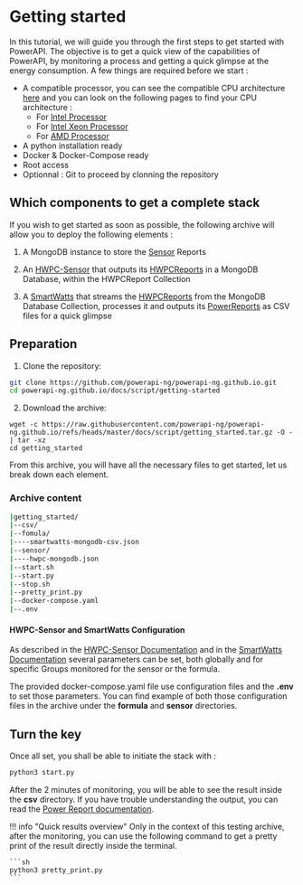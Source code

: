 # Getting started

In this tutorial, we will guide you through the first steps to get started with PowerAPI.
The objective is to get a quick view of the capabilities of PowerAPI, by monitoring a process and getting a quick glimpse at the energy consumption.
A few things are required before we start : 

- A compatible processor, you can see the compatible CPU architecture [here](./reference/sensors/hwpc-sensor.md#) and you can look on the following pages to find your CPU architecture :  
    * For [Intel Processor](https://en.wikipedia.org/wiki/List_of_Intel_processors)  
    * For [Intel Xeon Processor](https://en.wikipedia.org/wiki/List_of_Intel_Xeon_processors)  
    * For [AMD Processor](https://en.wikipedia.org/wiki/Table_of_AMD_processors)  
- A python installation ready
- Docker & Docker-Compose ready
- Root access
- Optionnal : Git to proceed by clonning the repository

## Which components to get a complete stack  

If you wish to get started as soon as possible, the following archive will allow you to deploy the following elements :  

1. A MongoDB instance to store the [Sensor](./reference/sensors/hwpc-sensor.md)
Reports

3. An [HWPC-Sensor](./reference/sensors/hwpc-sensor.md) that outputs its 
[HWPCReports](./reference/reports/reports.md#hwpc-reports) in a MongoDB Database, 
within the HWPCReport Collection

4. A [SmartWatts](./reference/formulas/smartwatts.md) that streams the 
[HWPCReports](./reference/reports/reports.md#hwpc-reports) from the MongoDB 
Database Collection, processes it and outputs its 
[PowerReports](./reference/reports/reports.md#power-reports) as CSV files for a 
quick glimpse 

## Preparation


1. Clone the repository:  
```sh 
git clone https://github.com/powerapi-ng/powerapi-ng.github.io.git
cd powerapi-ng.github.io/docs/script/getting-started
```

2. Download the archive:
```
wget -c https://raw.githubusercontent.com/powerapi-ng/powerapi-ng.github.io/refs/heads/master/docs/script/getting_started.tar.gz -O - | tar -xz
cd getting_started
```

From this archive, you will have all the necessary files to get started, let us break down each element.  

### Archive content

```sh
|getting_started/
|--csv/
|--fomula/
|----smartwatts-mongodb-csv.json
|--sensor/
|----hwpc-mongodb.json
|--start.sh
|--start.py
|--stop.sh
|--pretty_print.py
|--docker-compose.yaml
|--.env
```

#### HWPC-Sensor and SmartWatts Configuration

As described in the [HWPC-Sensor Documentation](./reference/sensors/hwpc-sensor.md#global-parameters) and in the [SmartWatts Documentation](./reference/formulas/smartwatts.md#global-parameters) 
several parameters can be set, both globally and for specific Groups monitored for the sensor or the formula.

The provided docker-compose.yaml file use configuration files and the **.env** to set those parameters.
You can find example of both those configuration files in the archive under the **formula** and **sensor** directories.


## Turn the key 

Once all set, you shall be able to initiate the stack with :  

```sh
python3 start.py
```

After the 2 minutes of monitoring, you will be able to see the result inside the **csv** directory.
If you have trouble understanding the output, you can read the [Power Report documentation](./reference/reports/reports.md#power-reports).

!!! info "Quick results overview"
    Only in the context of this testing archive, after the monitoring, you can use the following command to get a pretty print of the result directly inside the terminal.  

    ```sh
    python3 pretty_print.py
    ```
